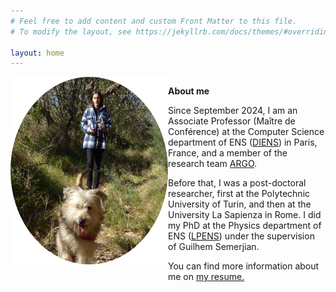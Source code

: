 ```yaml
---
# Feel free to add content and custom Front Matter to this file.
# To modify the layout, see https://jekyllrb.com/docs/themes/#overriding-theme-defaults

layout: home
---
```

<div style="display:block; width:100%;">
  <div style="width:50%; float: left; display: inline-block;"> <img src="docs/assets/cropped_photo.png" width="300" height="300"/> </div>
  <div style="width:50%; float: left; display: inline-block;"> 
    
  **About me**  
    
  Since September 2024, I am an Associate Professor (Maître de Conférence) at the Computer Science department of ENS ([DIENS](https://www.di.ens.fr/)) in Paris, France, and a member of the research team [ARGO](https://www.di.ens.fr/argo/).
  
  Before that, I was a post-doctoral researcher, first at the Polytechnic University of Turin, and then at the University La Sapienza in Rome. I did my PhD at the Physics department of ENS ([LPENS](https://www.lpens.ens.psl.eu/)) under the supervision of Guilhem Semerjian.
  
  You can find more information about me on <a href="https://louisebudzynski.github.io/docs/CV.pdf" target="_blank">my resume.</a> </div>
</div>
  

